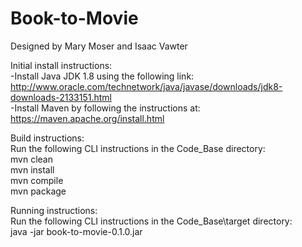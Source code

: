 # Book-to-Movie

Designed by Mary Moser and Isaac Vawter

Initial install instructions:  
    -Install Java JDK 1.8 using the following link:  
        http://www.oracle.com/technetwork/java/javase/downloads/jdk8-downloads-2133151.html  
    -Install Maven by following the instructions at:   
        https://maven.apache.org/install.html  
        
Build instructions:  
    Run the following CLI instructions in the Code_Base directory:  
        mvn clean  
        mvn install  
        mvn compile  
        mvn package  

Running instructions:  
    Run the following CLI instructions in the Code_Base\target directory:  
        java -jar book-to-movie-0.1.0.jar  
        
